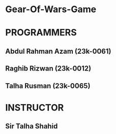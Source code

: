 # Gear-Of-Wars-Game

# PROGRAMMERS
## Abdul Rahman Azam (23k-0061)
## Raghib Rizwan (23k-0012)
## Talha Rusman (23k-0065)

# INSTRUCTOR
## Sir Talha Shahid
